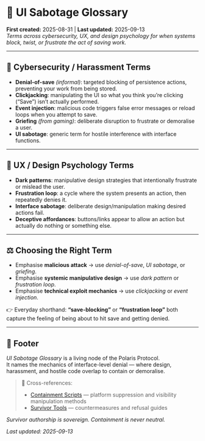 # 💾 UI Sabotage Glossary  
**First created:** 2025-08-31 | **Last updated:** 2025-09-13  
*Terms across cybersecurity, UX, and design psychology for when systems block, twist, or frustrate the act of saving work.*  

---

## 🔐 Cybersecurity / Harassment Terms  
- **Denial-of-save** *(informal)*: targeted blocking of persistence actions, preventing your work from being stored.  
- **Clickjacking**: manipulating the UI so what you think you’re clicking (“Save”) isn’t actually performed.  
- **Event injection**: malicious code triggers false error messages or reload loops when you attempt to save.  
- **Griefing** *(from gaming)*: deliberate disruption to frustrate or demoralise a user.  
- **UI sabotage**: generic term for hostile interference with interface functions.  

---

## 🎨 UX / Design Psychology Terms  
- **Dark patterns**: manipulative design strategies that intentionally frustrate or mislead the user.  
- **Frustration loop**: a cycle where the system presents an action, then repeatedly denies it.  
- **Interface sabotage**: deliberate design/manipulation making desired actions fail.  
- **Deceptive affordances**: buttons/links appear to allow an action but actually do nothing or something else.  

---

## ⚖️ Choosing the Right Term  
- Emphasise **malicious attack** → use *denial-of-save*, *UI sabotage*, or *griefing*.  
- Emphasise **systemic manipulative design** → use *dark pattern* or *frustration loop*.  
- Emphasise **technical exploit mechanics** → use *clickjacking* or *event injection*.  

👉 Everyday shorthand: **“save-blocking”** or **“frustration loop”** both capture the feeling of being about to hit save and getting denied.  

---

## 🏮 Footer  

*UI Sabotage Glossary* is a living node of the Polaris Protocol.  
It names the mechanics of interface-level denial — where design, harassment, and hostile code overlap to contain or demoralise.  

> 📡 Cross-references:  
> - [Containment Scripts](../Containment_Scripts/) — platform suppression and visibility manipulation methods  
> - [Survivor Tools](../Survivor_Tools/) — countermeasures and refusal guides  

*Survivor authorship is sovereign. Containment is never neutral.*  

_Last updated: 2025-09-13_
